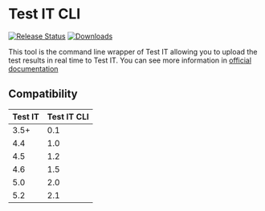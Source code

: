 # Test IT CLI

[![Release
Status](https://img.shields.io/pypi/v/testit-cli?style=plastic)](https://pypi.python.org/pypi/testit-cli)
[![Downloads](https://img.shields.io/pypi/dm/testit-cli?style=plastic)](https://pypi.python.org/pypi/testit-cli)

This tool is the command line wrapper of Test IT allowing you to upload the test results in real time to Test IT.
You can see more information in [official documentation](https://docs.testit.software/user-guide/integrations/cli.html)

## Compatibility

| Test IT | Test IT CLI |
|---------|-------------|
| 3.5+    | 0.1         |
| 4.4     | 1.0         |
| 4.5     | 1.2         |
| 4.6     | 1.5         |
| 5.0     | 2.0         |
| 5.2     | 2.1         |
